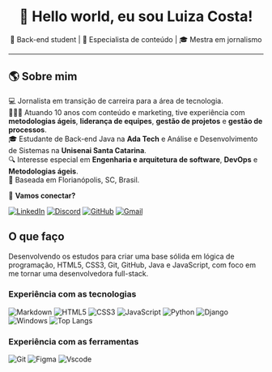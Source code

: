 <h1 align="center">👋 Hello world, eu sou Luiza Costa!</h1>

<p align="center">
  🚀 Back-end student | 📡 Especialista de conteúdo | 🎓 Mestra em jornalismo
</p>

---

## 🌎 Sobre mim  
💻 Jornalista em transição de carreira para a área de tecnologia.  
👩🏽‍💻 Atuando 10 anos com conteúdo e marketing, tive experiência com **metodologias ágeis**, **liderança de equipes**, **gestão de projetos** e **gestão de processos**.   
🎓 Estudante de Back-end Java na **Ada Tech** e Análise e Desenvolvimento de Sistemas na **Unisenai Santa Catarina**.  
🔍 Interesse especial em **Engenharia e arquitetura de software**, **DevOps** e **Metodologias ágeis**.  
📍 Baseada em Florianópolis, SC, Brasil.  

💬 **Vamos conectar?**


[![LinkedIn](https://img.shields.io/badge/LinkedIn-0077B5?style=for-the-badge&logo=linkedin&logoColor=white)](https://www.linkedin.com/in/luiza-mylena-costa/) [![Discord](https://img.shields.io/badge/Discord-7289DA?style=for-the-badge&logo=discord&logoColor=white)](https://discord.com/channels/@luiza_costa/) [![GitHub](https://img.shields.io/badge/GitHub-100000?style=for-the-badge&logo=github&logoColor=white)](https://github.com/luizacosta92) [![Gmail](https://img.shields.io/badge/Gmail-333333?style=for-the-badge&logo=gmail&logoColor=red)](mailto:mylenaluizajor@gmail.com)


## O que faço

Desenvolvendo os estudos para criar uma base sólida em lógica de programação, HTML5, CSS3, Git, GitHub, Java e JavaScript, com foco em me tornar uma desenvolvedora full-stack.

### Experiência com as tecnologias
![Markdown](https://img.shields.io/badge/Markdown-000?style=for-the-badge&logo=markdown)  ![HTML5](https://img.shields.io/badge/HTML5-E34F26?style=for-the-badge&logo=html5&logoColor=white) ![CSS3](https://img.shields.io/badge/CSS3-1572B6?style=for-the-badge&logo=css3&logoColor=white) ![JavaScript](https://img.shields.io/badge/JavaScript-F7DF1E?style=for-the-badge&logo=javascript&logoColor=black) ![Python](https://img.shields.io/badge/python-3670A0?style=for-the-badge&logo=python&logoColor=ffdd54) ![Django](https://img.shields.io/badge/django-%23092E20.svg?style=for-the-badge&logo=django&logoColor=white) ![Windows](https://img.shields.io/badge/Windows-000?style=for-the-badge&logo=windows&logoColor=2CA5E0)
![Top Langs](https://github-readme-stats-git-masterrstaa-rickstaa.vercel.app/api/top-langs/?username=luizacosta92&layout=compact&bg_color=000&border_color=30A3DC&title_color=E94D5F&text_color=FFF)


### Experiência com as ferramentas
![Git](https://img.shields.io/badge/GIT-E44C30?style=for-the-badge&logo=git&logoColor=white) ![Figma](https://img.shields.io/badge/Figma-696969?style=for-the-badge&logo=figma&logoColor=figma) ![Vscode](https://img.shields.io/badge/Vscode-007ACC?style=for-the-badge&logo=visual-studio-code&logoColor=white)



